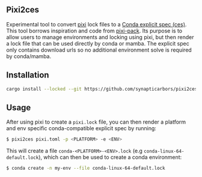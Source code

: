 ## Pixi2ces

Experimental tool to convert [pixi](https://pixi.sh/) lock files to a [Conda explicit spec (ces)](https://conda.io/projects/conda/en/latest/user-guide/tasks/manage-environments.html#building-identical-conda-environments). 
This tool borrows inspiration and code from [pixi-pack](https://github.com/Quantco/pixi-pack). Its purpose is to allow users to manage environments and locking using pixi, but then render a lock file 
that can be used directly by conda or mamba. The explicit spec only contains download urls so no additional environment solve is required by conda/mamba. 

## Installation

```bash
cargo install --locked --git https://github.com/synapticarbors/pixi2ces
```

## Usage

After using pixi to create a `pixi.lock` file, you can then render a platform and env specific conda-compatible explicit spec by running:

```bash
$ pixi2ces pixi.toml -p <PLATFORM> -e <ENV>
```

This will create a file `conda-<PLATFORM>-<ENV>.lock` (e.g `conda-linux-64-default.lock`), which can then be used to create a conda environment:

```bash
$ conda create -n my-env --file conda-linux-64-default.lock
```
